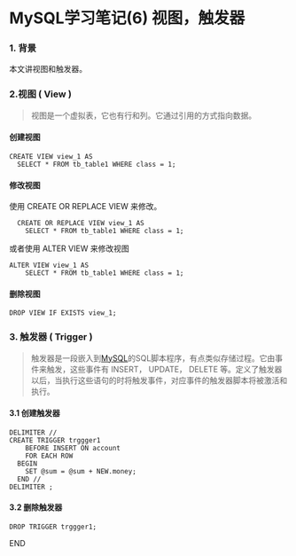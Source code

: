 # MySQL学习笔记(6) 视图，触发器

### 1. 背景

本文讲视图和触发器。

### 2.视图 ( View )

>  视图是一个虚拟表，它也有行和列。它通过引用的方式指向数据。 

#### **创建视图**

```mysql
CREATE VIEW view_1 AS
  SELECT * FROM tb_table1 WHERE class = 1;
```

#### **修改视图** 

使用   CREATE OR REPLACE VIEW 来修改。

```mysql
  CREATE OR REPLACE VIEW view_1 AS
    SELECT * FROM tb_table1 WHERE class = 1;
```

或者使用 ALTER VIEW 来修改视图

```mysql
ALTER VIEW view_1 AS 
    SELECT * FROM tb_table1 WHERE class = 1;
```

#### **删除视图**

```mysql
DROP VIEW IF EXISTS view_1;
```

### 3. 触发器 ( Trigger )

>  触发器是一段嵌入到[MySQL](https://cloud.tencent.com/product/cdb?from=10680)的SQL脚本程序，有点类似存储过程。它由事件来触发，这些事件有 INSERT， UPDATE， DELETE 等。定义了触发器以后，当执行这些语句的时将触发事件，对应事件的触发器脚本将被激活和执行。 

#### 3.1 创建触发器

```mysql
DELIMITER //
CREATE TRIGGER trggger1 
    BEFORE INSERT ON account
    FOR EACH ROW
  BEGIN
    SET @sum = @sum + NEW.money;
  END //
DELIMITER ;
```

#### 3.2 删除触发器

```mysql
DROP TRIGGER trggger1;
```

END

